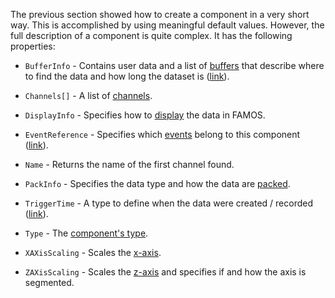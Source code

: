 The previous section showed how to create a component in a very short way. This is accomplished by using meaningful default values. However, the full description of a component is quite complex. It has the following properties:

- `BufferInfo` - Contains user data and a list of [buffers](../api/ImcFamosFile.FamosFileBuffer.html) that describe where to find the data and how long the dataset is ([link](../api/ImcFamosFile.FamosFileBufferInfo.html)).

- `Channels[]` - A list of [channels](../api/ImcFamosFile.FamosFileChannel.html).

- `DisplayInfo` - Specifies how to [display](../api/ImcFamosFile.FamosFileDisplayInfo.html) the data in FAMOS.

- `EventReference` - Specifies which [events](../api/ImcFamosFile.FamosFileEvent.html) belong to this component ([link](../api/ImcFamosFile.FamosFileEventReference.html)).

- `Name` - Returns the name of the first channel found.

- `PackInfo` - Specifies the data type and how the data are [packed](../api/ImcFamosFile.FamosFilePackInfo.html).

- `TriggerTime` - A type to define when the data were created / recorded ([link](../api/ImcFamosFile.FamosFileTriggerTime.html)).

- `Type` - The [component's type](../api/ImcFamosFile.FamosFileComponentType.html).

- `XAXisScaling` - Scales the [x-axis](../api/ImcFamosFile.FamosFileXAxisScaling.html).

- `ZAXisScaling` - Scales the [z-axis](../api/ImcFamosFile.FamosFileZAxisScaling.html) and specifies if and how the axis is segmented.